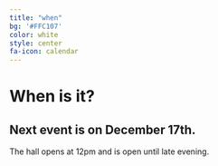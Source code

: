 ```yaml
---
title: "when"
bg: '#FFC107'
color: white
style: center
fa-icon: calendar
---
```


# When is it?

## Next event is on December 17th.

The hall opens at 12pm and is open until late evening.

